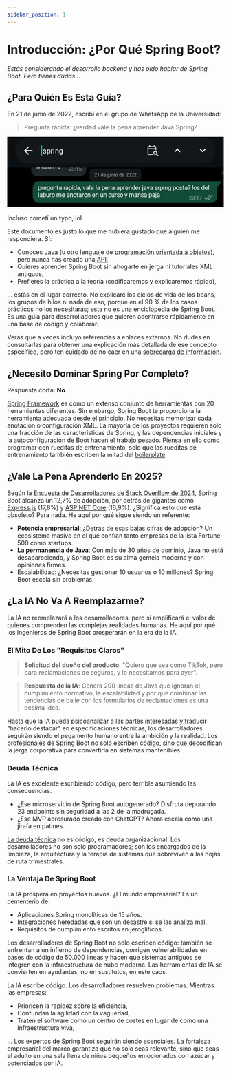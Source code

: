 ```yaml
---
sidebar_position: 1
---
```


# Introducción: ¿Por Qué Spring Boot?

_Estás considerando el desarrollo backend y has oído hablar de Spring Boot. Pero tienes dudas…_

## ¿Para Quién Es Esta Guía?

En 21 de junio de 2022, escribí en el grupo de WhatsApp de la Universidad:

> Pregunta rápida: ¿verdad vale la pena aprender Java Spring?

![WhatsAppImage2025-02-27.jpeg](../../../../static/img/WhatsAppImage2025-02-27.jpeg)

Incluso cometí un typo, lol.

Este documento es justo lo que me hubiera gustado que alguien me respondiera. Sí:

* Conoces [Java](https://www.java.com/) (u otro lenguaje de [programación orientada a objetos](https://www.freecodecamp.org/news/what-is-object-oriented-programming/)), pero nunca has creado una [API](https://aws.amazon.com/what-is/api/),
* Quieres aprender Spring Boot sin ahogarte en jerga ni tutoriales XML antiguos,
* Prefieres la práctica a la teoría (codificaremos y explicaremos rápido),

… estás en el lugar correcto. No explicaré los ciclos de vida de los beans, los grupos de hilos ni nada de eso, porque en el 90 % de los casos prácticos no los necesitarás; esta no es una enciclopedia de Spring Boot. Es una guía para desarrolladores que quieren adentrarse rápidamente en una base de código y colaborar.

Verás que a veces incluyo referencias a enlaces externos. No dudes en consultarlas para obtener una explicación más detallada de ese concepto específico, pero ten cuidado de no caer en una [sobrecarga de información](https://www.interaction-design.org/literature/article/information-overload-why-it-matters-and-how-to-combat-it).

## ¿Necesito Dominar Spring Por Completo?

Respuesta corta: **No**.

[Spring Framework](https://spring.io/projects/spring-framework) es como un extenso conjunto de herramientas con 20 herramientas diferentes. Sin embargo, Spring Boot te proporciona la herramienta adecuada desde el principio. No necesitas memorizar cada anotación o configuración XML. La mayoría de los proyectos requieren solo una fracción de las características de Spring, y las dependencias iniciales y la autoconfiguración de Boot hacen el trabajo pesado. Piensa en ello como programar con rueditas de entrenamiento, solo que las rueditas de entrenamiento también escriben la mitad del [boilerplate](https://aws.amazon.com/what-is/boilerplate-code/).

## ¿Vale La Pena Aprenderlo En 2025?

Según la [Encuesta de Desarrolladores de Stack Overflow de 2024](https://survey.stackoverflow.co/2024/technology#most-popular-technologies-webframe), Spring Boot alcanza un 12,7% de adopción, por detrás de gigantes como [Express.js](https://expressjs.com/) (17,8%) y [ASP.NET Core](http://ASP.NET) (16,9%). ¿Significa esto que está obsoleto? Para nada. He aquí por qué sigue siendo un referente:

* **Potencia empresarial**: ¿Detrás de esas bajas cifras de adopción? Un ecosistema masivo en el que confían tanto empresas de la lista Fortune 500 como startups.
* **La permanencia de Java**: Con más de 30 años de dominio, Java no está desapareciendo, y Spring Boot es su alma gemela moderna y con opiniones firmes.
* Escalabilidad: ¿Necesitas gestionar 10 usuarios o 10 millones? Spring Boot escala sin problemas.

## ¿La IA No Va A Reemplazarme?

La IA no reemplazará a los desarrolladores, pero sí amplificará el valor de quienes comprenden las complejas realidades humanas. He aquí por qué los ingenieros de Spring Boot prosperarán en la era de la IA.

### El Mito De Los "Requisitos Claros"

> **Solicitud del dueño del producto**: "Quiero que sea como TikTok, pero para reclamaciones de seguros, y lo necesitamos para ayer".

> **Respuesta de la IA**: Genera 200 líneas de Java que ignoran el cumplimiento normativo, la escalabilidad y por qué combinar las tendencias de baile con los formularios de reclamaciones es una pésima idea.

Hasta que la IA pueda psicoanalizar a las partes interesadas y traducir "hacerlo destacar" en especificaciones técnicas, los desarrolladores seguirán siendo el pegamento humano entre la ambición y la realidad. Los profesionales de Spring Boot no solo escriben código, sino que decodifican la jerga corporativa para convertirla en sistemas mantenibles.

### Deuda Técnica

La IA es excelente escribiendo código, pero terrible asumiendo las consecuencias.

* ¿Ese microservicio de Spring Boot autogenerado? Disfruta depurando 23 endpoints sin seguridad a las 2 de la madrugada.
* ¿Ese MVP apresurado creado con ChatGPT? Ahora escala como una jirafa en patines.

[La deuda técnica](https://www.productplan.com/glossary/technical-debt/) no es código, es deuda organizacional. Los desarrolladores no son solo programadores; son los encargados de la limpieza, la arquitectura y la terapia de sistemas que sobreviven a las hojas de ruta trimestrales.

### La Ventaja De Spring Boot

La IA prospera en proyectos nuevos. ¿El mundo empresarial? Es un cementerio de:

* Aplicaciones Spring monolíticas de 15 años.
* Integraciones heredadas que son un desastre si se las analiza mal.
* Requisitos de cumplimiento escritos en jeroglíficos.

Los desarrolladores de Spring Boot no solo escriben código: también se enfrentan a un infierno de dependencias, corrigen vulnerabilidades en bases de código de 50.000 líneas y hacen que sistemas antiguos se integren con la infraestructura de nube moderna. Las herramientas de IA se convierten en ayudantes, no en sustitutos, en este caos.

La IA escribe código. Los desarrolladores resuelven problemas. Mientras las empresas:

* Prioricen la rapidez sobre la eficiencia,
* Confundan la agilidad con la vaguedad,
* Traten el software como un centro de costes en lugar de como una infraestructura viva,

… Los expertos de Spring Boot seguirán siendo esenciales. La fortaleza empresarial del marco garantiza que no solo seas relevante, sino que seas el adulto en una sala llena de niños pequeños emocionados con azúcar y potenciados por IA.
